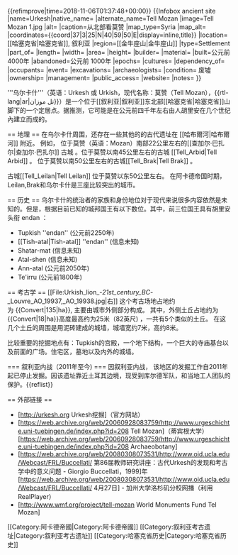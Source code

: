 {{refimprove|time=2018-11-06T01:37:48+00:00}}
{{Infobox ancient site
|name=Urkesh|native_name=
|alternate_name=Tell Mozan
|image=Tell Mozan 1.jpg
|alt=
|caption=从北部看莫赞
|map_type=Syria
|map_alt=
|coordinates={{coord|37|3|25|N|40|59|50|E|display=inline,title}}
|location=[[哈塞克省|哈塞克省]], 叙利亚
|region=[[金牛座山|金牛座山]]
|type=Settlement
|part_of=
|length=
|width=
|area=
|height=
|builder=
|material=
|built=公元前 4000年
|abandoned=公元前 1000年
|epochs=
|cultures=
|dependency_of=
|occupants=
|event=
|excavations=
|archaeologists=
|condition= 废墟
|ownership=
|management=
|public_access=
|website=<!-- {{URL|example.com}} -->
|notes=
}}

'''乌尔卡什'''（英语：Urkesh 或 Urkish，现代名称：莫赞（Tell Mozan），{{rtl-lang|ar|تل موزان}}）是一个位于[[叙利亚|叙利亚]]东北部[[哈塞克省|哈塞克省]]山脚下的一个定居点。据推测，它可能是在公元前四千年左右由人胡里安在几个世纪內建立而成的。

== 地理 ==
在乌尔卡什周围，还存在一些其他的的古代遗址在 [[哈布爾河|哈布爾河]] 附近。 例如， 位于莫赞（英语：Mozan）南部22公里左右的[[查加尔·巴扎尔|查加尔·巴扎尔]] 古城 。位于莫赞以南45公里左右的古城 [[Tell_Arbid|Tell Arbid]] 。 位于莫赞以南50公里左右的古城[[Tell_Brak|Tell Brak]] 。

古城[[Tell_Leilan|Tell Leilan]] 位于莫赞以东50公里左右。 在阿卡德帝国时期，Leilan,Brak和乌尔卡什是三座比较突出的城市。

== 历史 ==
乌尔卡什的统治者的家族和身份地位对于现代来说很多内容依然是未知的。但是，根据目前已知的城邦国王有以下数位。其中，前三位国王具有胡里安头衔 endan ： 

* Tupkish ''endan'' (公元前2250年)
* [[Tish-atal|Tish-atal]] ''endan'' (信息未知)
* Shatar-mat (信息未知)
* Atal-shen (信息未知)
* Ann-atal (公元前2050年)
* Te'irru (公元前1800年)

== 考古学 ==
[[File:Urkish_lion_-_21st_century_BC_-_Louvre_AO_19937,_AO_19938.jpg|右]]
这个考古场地占地约为 {{Convert|135|ha}}, 主要由城市外侧部分构成。 其中，外侧土丘占地约为{{Convert|18|ha}}高度最高约为25米（82英尺) ，一共有5个类似的土丘。 在这几个土丘的周围是用泥砖建成的城墙，城墙宽约7米，高约8米。

比较重要的挖掘地点有：Tupkish的宫殿，一个地下结构，一个巨大的寺庙基台以及前面的广场。住宅区，墓地以及内外的城墙。

=== 叙利亚内战（2011年至今) ===
因叙利亚内战， 该地区的发掘工作自2011年起已停止发掘。因该遗址靠近土耳其边境，现受到库尔德军队，和当地工人团队的保护。{{reflist}}

== <font style="vertical-align: inherit;"><font style="vertical-align: inherit;">外部链接</font></font> ==

* [http://urkesh.org <font style="vertical-align: inherit;"><font style="vertical-align: inherit;">Urkesh挖掘</font></font>]<font style="vertical-align: inherit;"><font style="vertical-align: inherit;">（官方网站）</font></font>
* [https://web.archive.org/web/20060928083759/http://www.urgeschichte.uni-tuebingen.de/index.php?id=208 <font style="vertical-align: inherit;"><font style="vertical-align: inherit;">Tell Mozan</font></font>]<font style="vertical-align: inherit;"><font style="vertical-align: inherit;">（蒂宾根大学）</font>[https://web.archive.org/web/20060928083759/http://www.urgeschichte.uni-tuebingen.de/index.php?id=208 <font style="vertical-align: inherit;">Archaeobotany</font>]</font>
* [https://web.archive.org/web/20080308073531/http://www.oid.ucla.edu/Webcast/FRL/Buccellati/ <font style="vertical-align: inherit;"><font style="vertical-align: inherit;">第86届教师研究讲座：古代Urkesh的发现和考古学中的意义问题 -  Giorgio Buccellati，1999</font></font>]<font style="vertical-align: inherit;"><font style="vertical-align: inherit;">年</font>[https://web.archive.org/web/20080308073531/http://www.oid.ucla.edu/Webcast/FRL/Buccellati/ <font style="vertical-align: inherit;">4月27日</font>]<font style="vertical-align: inherit;"> - 加州大学洛杉矶分校网播（利用RealPlayer）</font></font>
* [http://www.wmf.org/project/tell-mozan <font style="vertical-align: inherit;"><font style="vertical-align: inherit;">World Monuments Fund Tel Mozan</font></font>]

[[Category:阿卡德帝國|Category:阿卡德帝國]]
[[Category:叙利亚考古遗址|Category:叙利亚考古遗址]]
[[Category:哈塞克省历史|Category:哈塞克省历史]]